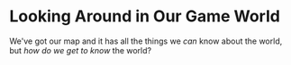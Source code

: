 # Looking Around in Our Game World

We've got our map and it has all the things we _can_ know about the world, but _how do we get to know_ the world?
